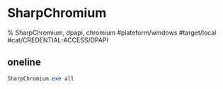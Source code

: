 # SharpChromium

% SharpChromium, dpapi, chromium
#plateform/windows  #target/local   #cat/CREDENTIAL-ACCESS/DPAPI 

## oneline
```powershell
SharpChromium.exe all
```